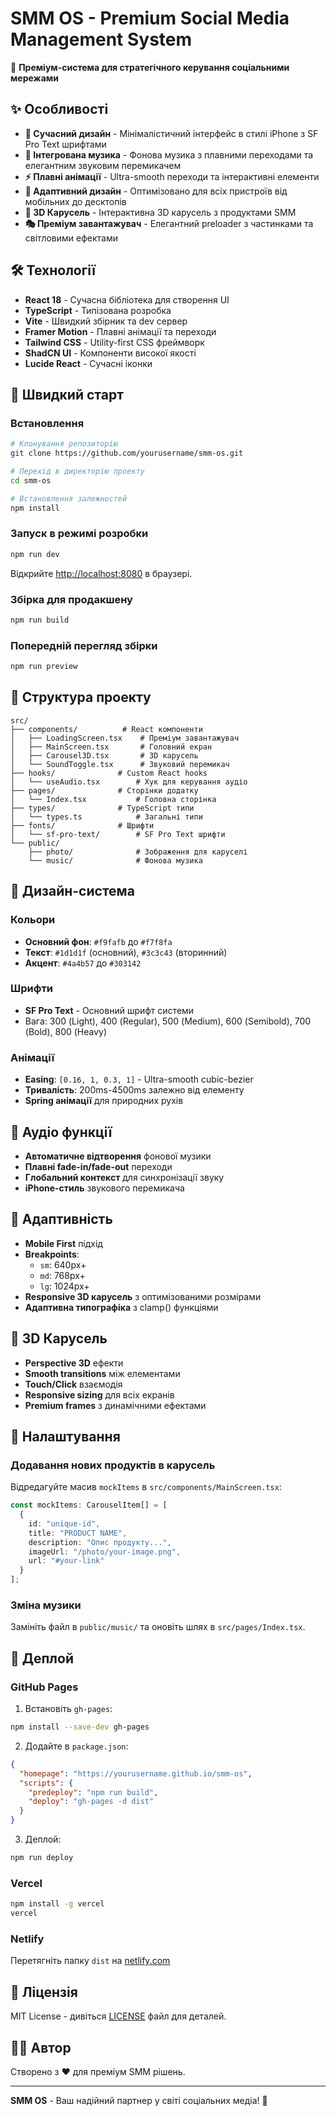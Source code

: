 # SMM OS - Premium Social Media Management System

🚀 **Преміум-система для стратегічного керування соціальними мережами**

## ✨ Особливості

- **🎨 Сучасний дизайн** - Мінімалістичний інтерфейс в стилі iPhone з SF Pro Text шрифтами
- **🎵 Інтегрована музика** - Фонова музика з плавними переходами та елегантним звуковим перемикачем
- **⚡ Плавні анімації** - Ultra-smooth переходи та інтерактивні елементи
- **📱 Адаптивний дизайн** - Оптимізовано для всіх пристроїв від мобільних до десктопів
- **🎪 3D Карусель** - Інтерактивна 3D карусель з продуктами SMM
- **🎭 Преміум завантажувач** - Елегантний preloader з частинками та світловими ефектами

## 🛠 Технології

- **React 18** - Сучасна бібліотека для створення UI
- **TypeScript** - Типізована розробка
- **Vite** - Швидкий збірник та dev сервер
- **Framer Motion** - Плавні анімації та переходи
- **Tailwind CSS** - Utility-first CSS фреймворк
- **ShadCN UI** - Компоненти високої якості
- **Lucide React** - Сучасні іконки

## 🚀 Швидкий старт

### Встановлення

```bash
# Клонування репозиторію
git clone https://github.com/yourusername/smm-os.git

# Перехід в директорію проекту
cd smm-os

# Встановлення залежностей
npm install
```

### Запуск в режимі розробки

```bash
npm run dev
```

Відкрийте [http://localhost:8080](http://localhost:8080) в браузері.

### Збірка для продакшену

```bash
npm run build
```

### Попередній перегляд збірки

```bash
npm run preview
```

## 📁 Структура проекту

```
src/
├── components/          # React компоненти
│   ├── LoadingScreen.tsx    # Преміум завантажувач
│   ├── MainScreen.tsx       # Головний екран
│   ├── Carousel3D.tsx       # 3D карусель
│   └── SoundToggle.tsx      # Звуковий перемикач
├── hooks/              # Custom React hooks
│   └── useAudio.tsx        # Хук для керування аудіо
├── pages/              # Сторінки додатку
│   └── Index.tsx           # Головна сторінка
├── types/              # TypeScript типи
│   └── types.ts            # Загальні типи
├── fonts/              # Шрифти
│   └── sf-pro-text/        # SF Pro Text шрифти
└── public/
    ├── photo/              # Зображення для каруселі
    └── music/              # Фонова музика
```

## 🎨 Дизайн-система

### Кольори
- **Основний фон**: `#f9fafb` до `#f7f8fa`
- **Текст**: `#1d1d1f` (основний), `#3c3c43` (вторинний)
- **Акцент**: `#4a4b57` до `#303142`

### Шрифти
- **SF Pro Text** - Основний шрифт системи
- Вага: 300 (Light), 400 (Regular), 500 (Medium), 600 (Semibold), 700 (Bold), 800 (Heavy)

### Анімації
- **Easing**: `[0.16, 1, 0.3, 1]` - Ultra-smooth cubic-bezier
- **Тривалість**: 200ms-4500ms залежно від елементу
- **Spring анімації** для природних рухів

## 🎵 Аудіо функції

- **Автоматичне відтворення** фонової музики
- **Плавні fade-in/fade-out** переходи
- **Глобальний контекст** для синхронізації звуку
- **iPhone-стиль** звукового перемикача

## 📱 Адаптивність

- **Mobile First** підхід
- **Breakpoints**: 
  - `sm`: 640px+
  - `md`: 768px+
  - `lg`: 1024px+
- **Responsive 3D карусель** з оптимізованими розмірами
- **Адаптивна типографіка** з clamp() функціями

## 🎪 3D Карусель

- **Perspective 3D** ефекти
- **Smooth transitions** між елементами
- **Touch/Click** взаємодія
- **Responsive sizing** для всіх екранів
- **Premium frames** з динамічними ефектами

## 🔧 Налаштування

### Додавання нових продуктів в карусель

Відредагуйте масив `mockItems` в `src/components/MainScreen.tsx`:

```typescript
const mockItems: CarouselItem[] = [
  {
    id: "unique-id",
    title: "PRODUCT NAME",
    description: "Опис продукту...",
    imageUrl: "/photo/your-image.png",
    url: "#your-link"
  }
];
```

### Зміна музики

Замініть файл в `public/music/` та оновіть шлях в `src/pages/Index.tsx`.

## 🚀 Деплой

### GitHub Pages

1. Встановіть `gh-pages`:
```bash
npm install --save-dev gh-pages
```

2. Додайте в `package.json`:
```json
{
  "homepage": "https://yourusername.github.io/smm-os",
  "scripts": {
    "predeploy": "npm run build",
    "deploy": "gh-pages -d dist"
  }
}
```

3. Деплой:
```bash
npm run deploy
```

### Vercel

```bash
npm install -g vercel
vercel
```

### Netlify

Перетягніть папку `dist` на [netlify.com](https://netlify.com)

## 📄 Ліцензія

MIT License - дивіться [LICENSE](LICENSE) файл для деталей.

## 👨‍💻 Автор

Створено з ❤️ для преміум SMM рішень.

---

**SMM OS** - Ваш надійний партнер у світі соціальних медіа! 🚀
